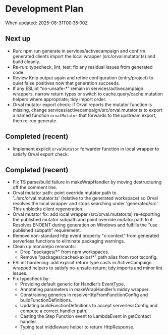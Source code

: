 # Development Plan

When updated: 2025-08-31T00:35:00Z

## Next up
- Run: npm run generate in services/activecampaign and confirm generated
  clients import the local wrapper (src/orval.mutator.ts) and build cleanly.
- Re-run: typecheck, lint, test; fix any residual issues from generated code.
- Review Knip output again and refine configuration (entry/project) to quiet
  false positives now that generation succeeds.
- If any ESLint “no-unsafe-*” remain in services/activecampaign wrappers,
  narrow return types or switch to cache.query/cache.mutation helpers where
  appropriate; tidy import order.
- Orval mutator export check: if Orval reports the mutator function is missing,
  change services/activecampaign/src/orval.mutator.ts to export a named
  function `orvalMutator` that forwards to the upstream export, then re-run generate.

## Completed (recent)
- Implement explicit `orvalMutator` forwarder function in local wrapper to satisfy Orval export check.

## Completed (recent)
- Fix TS parse/build failure in makeWrapHandler by moving destructuring off the  comment line.
- Orval mutator path: point override.mutator.path to '../src/orval.mutator.ts'
  (relative to the generated workspace) so Orval resolves the local wrapper and
  stops searching under 'generated/src'. This unblocks client regeneration.
- Orval mutator fix: add local wrapper (src/orval.mutator.ts) re-exporting the
  published mutator subpath and point override.mutator.path to it. Resolves
  ENOENT during generation on Windows and fulfills the “use published subpath”
  requirement.
- Remove non-standard http event property “x-context” from generated
  serverless functions to eliminate packaging warnings.
- Clean up monorepo remnants:
  - Drop "packages/*" from npm workspaces.
  - Remove "packages/cached-axios/*" path alias from root tsconfig.
- ESLint hardening: add explicit return type casts in ActiveCampaign wrapped
  helpers to satisfy no-unsafe-return; tidy imports and minor lint issues.
- Fix typecheck by:
  - Providing default generic for Handler’s EventType.
  - Annotating parameters in makeWrapHandler’s middy wrapper.
  - Constraining generics in resolveHttpFromFunctionConfig and
    buildFunctionDefinitions.
  - Updating buildFunctionDefinitions to accept serverlessConfig and compute
    a correct handler path.
  - Casting the Step Function event to LambdaEvent in getContact handler.
  - Typing test middleware helper to return HttpResponse.